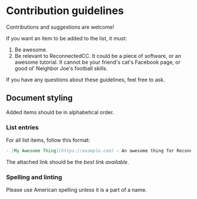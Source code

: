 # Contribution guidelines

Contributions and suggestions are welcome!

If you want an item to be added to the list, it must:

1. Be awesome.
2. Be relevant to ReconnectedCC. It could be a piece of software, or an awesome tutorial. It cannot be your friend's cat's Facebook page, or good ol' Neighbor Joe's football skills.

If you have any questions about these guidelines, feel free to ask.

## Document styling

Added items should be in alphabetical order.

### List entries

For all list items, follow this format:

```md
- [My Awesome Thing](https://example.com) - An awesome thing for ReconnectedCC.
```

The attached link should be the _best link available_.

### Spelling and linting

Please use American spelling unless it is a part of a name.
